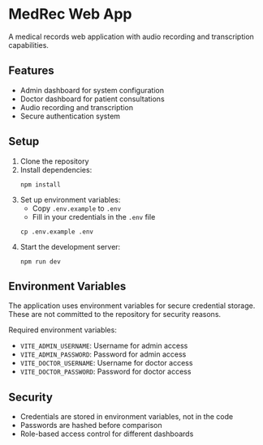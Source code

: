 # MedRec Web App

A medical records web application with audio recording and transcription capabilities.

## Features

- Admin dashboard for system configuration
- Doctor dashboard for patient consultations
- Audio recording and transcription
- Secure authentication system

## Setup

1. Clone the repository
2. Install dependencies:
   ```
   npm install
   ```
3. Set up environment variables:
   - Copy `.env.example` to `.env`
   - Fill in your credentials in the `.env` file
   ```
   cp .env.example .env
   ```
4. Start the development server:
   ```
   npm run dev
   ```

## Environment Variables

The application uses environment variables for secure credential storage. These are not committed to the repository for security reasons.

Required environment variables:
- `VITE_ADMIN_USERNAME`: Username for admin access
- `VITE_ADMIN_PASSWORD`: Password for admin access
- `VITE_DOCTOR_USERNAME`: Username for doctor access
- `VITE_DOCTOR_PASSWORD`: Password for doctor access

## Security

- Credentials are stored in environment variables, not in the code
- Passwords are hashed before comparison
- Role-based access control for different dashboards
